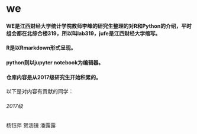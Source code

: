 # we
#### WE是江西财经大学统计学院教师李峰的研究生整理的对R和Python的介绍，平时组会都在北综合楼319，所以叫lab319，jufe是江西财经大学缩写。
#### R是以Rmarkdown形式呈现。
#### python则以jupyter notebook为编辑器。
#### 仓库内容是从2017级研究生开始积累的。

以下是对内容有贡献的同学：
###### 2017级
杨钰萍 贺涵镜 潘露露
